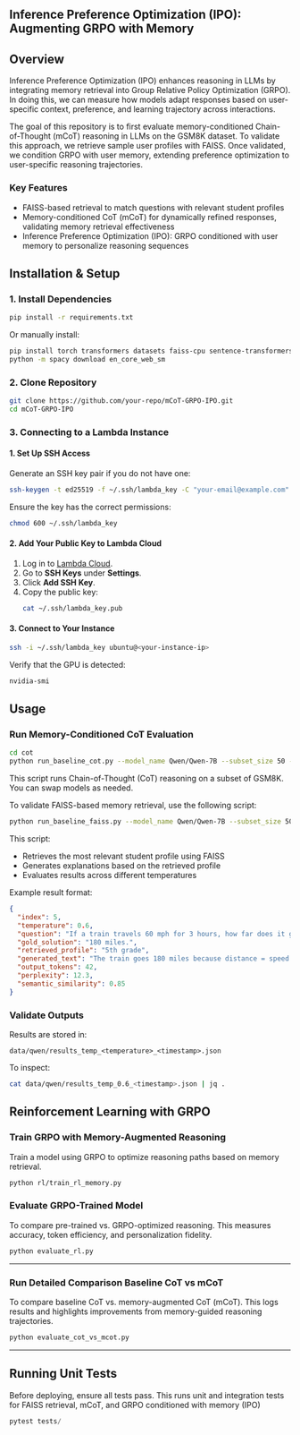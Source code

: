 ## Inference Preference Optimization (IPO): Augmenting GRPO with Memory

## Overview
Inference Preference Optimization (IPO) enhances reasoning in LLMs by integrating memory retrieval into Group Relative Policy Optimization (GRPO). In doing this, we can measure how models adapt responses based on user-specific context, preference, and learning trajectory across interactions.

The goal of this repository is to first evaluate memory-conditioned Chain-of-Thought (mCoT) reasoning in LLMs on the GSM8K dataset. To validate this approach, we retrieve sample user profiles with FAISS. Once validated, we condition GRPO with user memory, extending preference optimization to user-specific reasoning trajectories. 

### Key Features
- FAISS-based retrieval to match questions with relevant student profiles
- Memory-conditioned CoT (mCoT) for dynamically refined responses, validating memory retrieval effectiveness
- Inference Preference Optimization (IPO): GRPO conditioned with user memory to personalize reasoning sequences

## Installation & Setup

### 1. Install Dependencies
```bash
pip install -r requirements.txt
```
Or manually install:
```bash
pip install torch transformers datasets faiss-cpu sentence-transformers matplotlib seaborn pandas spacy
python -m spacy download en_core_web_sm
```

### 2. Clone Repository
```bash
git clone https://github.com/your-repo/mCoT-GRPO-IPO.git
cd mCoT-GRPO-IPO
```

### 3. Connecting to a Lambda Instance

#### **1. Set Up SSH Access**
Generate an SSH key pair if you do not have one:
```bash
ssh-keygen -t ed25519 -f ~/.ssh/lambda_key -C "your-email@example.com"
```
Ensure the key has the correct permissions:
```bash
chmod 600 ~/.ssh/lambda_key
```

#### **2. Add Your Public Key to Lambda Cloud**
1. Log in to [Lambda Cloud](https://lambdalabs.com/cloud).
2. Go to **SSH Keys** under **Settings**.
3. Click **Add SSH Key**.
4. Copy the public key:
   ```bash
   cat ~/.ssh/lambda_key.pub
   ```

#### **3. Connect to Your Instance**
```bash
ssh -i ~/.ssh/lambda_key ubuntu@<your-instance-ip>
```

Verify that the GPU is detected:
```bash
nvidia-smi
```

## Usage

### Run Memory-Conditioned CoT Evaluation
```bash
cd cot 
python run_baseline_cot.py --model_name Qwen/Qwen-7B --subset_size 50 --max_new_tokens 256 --device cuda
```

This script runs Chain-of-Thought (CoT) reasoning on a subset of GSM8K. You can swap models as needed.


To validate FAISS-based memory retrieval, use the following script:

```bash
python run_baseline_faiss.py --model_name Qwen/Qwen-7B --subset_size 50 --max_new_tokens 256 --device cuda
```

This script:
- Retrieves the most relevant student profile using FAISS
- Generates explanations based on the retrieved profile
- Evaluates results across different temperatures

Example result format:
```json
{
  "index": 5,
  "temperature": 0.6,
  "question": "If a train travels 60 mph for 3 hours, how far does it go?",
  "gold_solution": "180 miles.",
  "retrieved_profile": "5th grade",
  "generated_text": "The train goes 180 miles because distance = speed × time.",
  "output_tokens": 42,
  "perplexity": 12.3,
  "semantic_similarity": 0.85
}
```


### Validate Outputs
Results are stored in:
```
data/qwen/results_temp_<temperature>_<timestamp>.json
```
To inspect:
```bash
cat data/qwen/results_temp_0.6_<timestamp>.json | jq .
```

## Reinforcement Learning with GRPO

### Train GRPO with Memory-Augmented Reasoning
Train a model using GRPO to optimize reasoning paths based on memory retrieval.
```bash
python rl/train_rl_memory.py
```


### Evaluate GRPO-Trained Model
To compare pre-trained vs. GRPO-optimized reasoning. This measures accuracy, token efficiency, and personalization fidelity.

```python
python evaluate_rl.py
```

---

### Run Detailed Comparison Baseline CoT vs mCoT
To compare baseline CoT vs. memory-augmented CoT (mCoT). This logs results and highlights improvements from memory-guided reasoning trajectories.

```python
python evaluate_cot_vs_mcot.py
  ```

---

## Running Unit Tests
Before deploying, ensure all tests pass. This runs unit and integration tests for FAISS retrieval, mCoT, and GRPO conditioned with memory (IPO)

```python
pytest tests/
  ```

